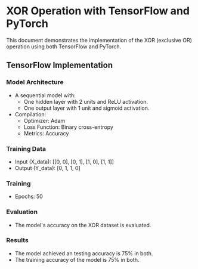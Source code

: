 # XOR Operation with TensorFlow and PyTorch

This document demonstrates the implementation of the XOR (exclusive OR) operation using both TensorFlow and PyTorch.

## TensorFlow Implementation

### Model Architecture

* A sequential model with:
    * One hidden layer with 2 units and ReLU activation.
    * One output layer with 1 unit and sigmoid activation.
* Compilation:
    * Optimizer: Adam
    * Loss Function: Binary cross-entropy
    * Metrics: Accuracy

### Training Data

* Input (X_data): [[0, 0], [0, 1], [1, 0], [1, 1]]
* Output (Y_data): [0, 1, 1, 0]

### Training

* Epochs: 50

### Evaluation

* The model's accuracy on the XOR dataset is evaluated.

### Results

* The model achieved an testing accuracy is 75% in both.
* The training accuracy of the model is 75% in both.

